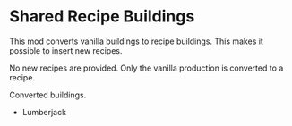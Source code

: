 # Shared Recipe Buildings

This mod converts vanilla buildings to recipe buildings.
This makes it possible to insert new recipes.

No new recipes are provided. Only the vanilla production is converted to a recipe.

Converted buildings.

- Lumberjack
